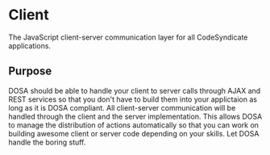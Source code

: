 Client
======

The JavaScript client-server communication layer for all CodeSyndicate applications.

## Purpose

DOSA should be able to handle your client to server calls through AJAX and REST services so that you don't have to build them into your applictaion as long as it is DOSA compliant. All client-server communication will be handled through the client and the server implementation. This allows DOSA to manage the distribution of actions automatically so that you can work on building awesome client or server code depending on your skills. Let DOSA handle the boring stuff.
